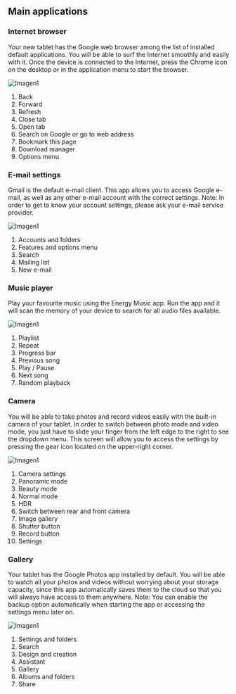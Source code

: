 ## Main applications

### Internet browser

Your new tablet has the Google web browser among the list of installed default applications. You will be able to surf the Internet smoothly and easily with it.  Once the device is connected to the Internet, press the Chrome icon on the desktop or in the application menu to start the browser.

![Imagen1](http://static.energysistem.com/images/manuals/42799/5a12c147a1607.jpg)

1. Back
2. Forward
3. Refresh
4. Close tab
5. Open tab
6. Search on Google or go to web address
7. Bookmark this page
8. Download manager
9. Options menu

### E-mail settings

Gmail is the default e-mail client. This app allows you to access Google e-mail, as well as any other e-mail account with the correct settings. Note: In order to get to know your account settings, please ask your e-mail service provider.

![Imagen1](http://static.energysistem.com/images/manuals/42799/5a1400907fa56.jpg)

1. Accounts and folders
2. Features and options menu
3. Search
4. Mailing list
5. New e-mail

### Music player

Play your favourite music using the Energy Music app. Run the app and it will scan the memory of your device to search for all audio files available.

![Imagen1](http://static.energysistem.com/images/manuals/42799/5a12c20c26153.jpg)

1. Playlist
2. Repeat
3. Progress bar
4. Previous song
5. Play / Pause
6. Next song
7. Random playback

### Camera

You will be able to take photos and record videos easily with the built-in camera of your tablet. In order to switch between photo mode and video mode, you just have to slide your finger from the left edge to the right to see the dropdown menu. This screen will allow you to access the settings by pressing the gear icon located on the upper-right corner.

![Imagen1](http://static.energysistem.com/images/manuals/42799/5a1400fb89f0c.jpg)

1. Camera settings
2. Panoramic mode
3. Beauty mode
4. Normal mode
5. HDR
6. Switch between rear and front camera
7. Image gallery
8. Shutter button
9. Record button
10. Settings

### Gallery

Your tablet has the Google Photos app installed by default. You will be able to watch all your photos and videos without worrying about your storage capacity, since this app automatically saves them to the cloud so that you will always have access to them anywhere. Note: You can enable the backup option automatically when starting the app or accessing the settings menu later on.

![Imagen1](http://static.energysistem.com/images/manuals/42799/5a1400cc0a6ef.jpg)

1. Settings and folders
2. Search
3. Design and creation
4. Assistant
5. Gallery
6. Albums and folders
7. Share



